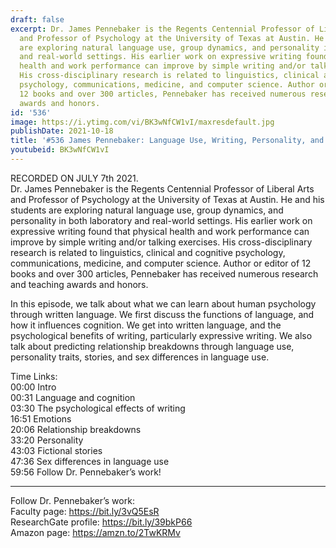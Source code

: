 ```yaml
---
draft: false
excerpt: Dr. James Pennebaker is the Regents Centennial Professor of Liberal Arts
  and Professor of Psychology at the University of Texas at Austin. He and his students
  are exploring natural language use, group dynamics, and personality in both laboratory
  and real-world settings. His earlier work on expressive writing found that physical
  health and work performance can improve by simple writing and/or talking exercises.
  His cross-disciplinary research is related to linguistics, clinical and cognitive
  psychology, communications, medicine, and computer science. Author or editor of
  12 books and over 300 articles, Pennebaker has received numerous research and teaching
  awards and honors.
id: '536'
image: https://i.ytimg.com/vi/BK3wNfCW1vI/maxresdefault.jpg
publishDate: 2021-10-18
title: '#536 James Pennebaker: Language Use, Writing, Personality, and Stories'
youtubeid: BK3wNfCW1vI
---
```

<div class="timelinks">

RECORDED ON JULY 7th 2021.  
Dr. James Pennebaker is the Regents Centennial Professor of Liberal Arts and Professor of Psychology at the University of Texas at Austin. He and his students are exploring natural language use, group dynamics, and personality in both laboratory and real-world settings. His earlier work on expressive writing found that physical health and work performance can improve by simple writing and/or talking exercises. His cross-disciplinary research is related to linguistics, clinical and cognitive psychology, communications, medicine, and computer science. Author or editor of 12 books and over 300 articles, Pennebaker has received numerous research and teaching awards and honors.

In this episode, we talk about what we can learn about human psychology through written language. We first discuss the functions of language, and how it influences cognition. We get into written language, and the psychological benefits of writing, particularly expressive writing. We also talk about predicting relationship breakdowns through language use, personality traits, stories, and sex differences in language use.

Time Links:  
<time>00:00</time> Intro  
<time>00:31</time> Language and cognition  
<time>03:30</time> The psychological effects of writing  
<time>16:51</time> Emotions  
<time>20:06</time> Relationship breakdowns  
<time>33:20</time> Personality  
<time>43:03</time> Fictional stories  
<time>47:36</time> Sex differences in language use  
<time>59:56</time> Follow Dr. Pennebaker’s work!

---

Follow Dr. Pennebaker’s work:  
Faculty page: https://bit.ly/3vQ5EsR  
ResearchGate profile: https://bit.ly/39bkP66  
Amazon page: https://amzn.to/2TwKRMv
</div>

